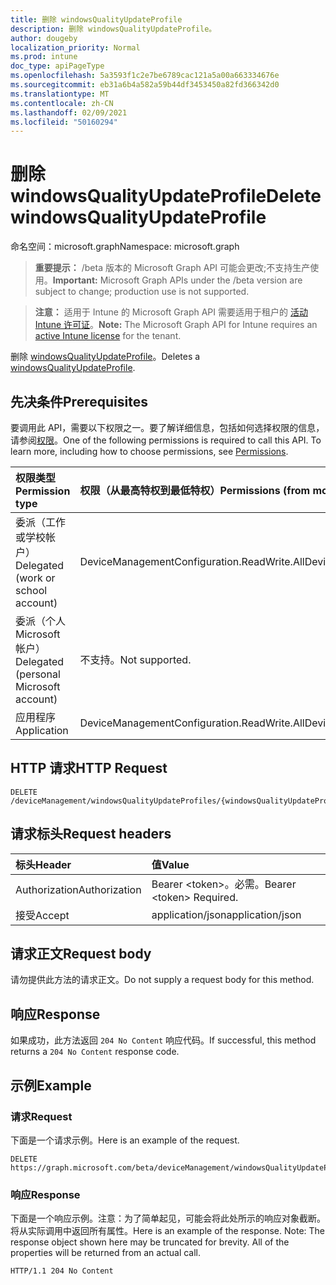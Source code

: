 ```yaml
---
title: 删除 windowsQualityUpdateProfile
description: 删除 windowsQualityUpdateProfile。
author: dougeby
localization_priority: Normal
ms.prod: intune
doc_type: apiPageType
ms.openlocfilehash: 5a3593f1c2e7be6789cac121a5a00a663334676e
ms.sourcegitcommit: eb31a6b4a582a59b44df3453450a82fd366342d0
ms.translationtype: MT
ms.contentlocale: zh-CN
ms.lasthandoff: 02/09/2021
ms.locfileid: "50160294"
---
```

# <a name="delete-windowsqualityupdateprofile"></a><span data-ttu-id="3614b-103">删除 windowsQualityUpdateProfile</span><span class="sxs-lookup"><span data-stu-id="3614b-103">Delete windowsQualityUpdateProfile</span></span>

<span data-ttu-id="3614b-104">命名空间：microsoft.graph</span><span class="sxs-lookup"><span data-stu-id="3614b-104">Namespace: microsoft.graph</span></span>

> <span data-ttu-id="3614b-105">**重要提示：** /beta 版本的 Microsoft Graph API 可能会更改;不支持生产使用。</span><span class="sxs-lookup"><span data-stu-id="3614b-105">**Important:** Microsoft Graph APIs under the /beta version are subject to change; production use is not supported.</span></span>

> <span data-ttu-id="3614b-106">**注意：** 适用于 Intune 的 Microsoft Graph API 需要适用于租户的 [活动 Intune 许可证](https://go.microsoft.com/fwlink/?linkid=839381)。</span><span class="sxs-lookup"><span data-stu-id="3614b-106">**Note:** The Microsoft Graph API for Intune requires an [active Intune license](https://go.microsoft.com/fwlink/?linkid=839381) for the tenant.</span></span>

<span data-ttu-id="3614b-107">删除 [windowsQualityUpdateProfile](../resources/intune-softwareupdate-windowsqualityupdateprofile.md)。</span><span class="sxs-lookup"><span data-stu-id="3614b-107">Deletes a [windowsQualityUpdateProfile](../resources/intune-softwareupdate-windowsqualityupdateprofile.md).</span></span>

## <a name="prerequisites"></a><span data-ttu-id="3614b-108">先决条件</span><span class="sxs-lookup"><span data-stu-id="3614b-108">Prerequisites</span></span>
<span data-ttu-id="3614b-p101">要调用此 API，需要以下权限之一。要了解详细信息，包括如何选择权限的信息，请参阅[权限](/graph/permissions-reference)。</span><span class="sxs-lookup"><span data-stu-id="3614b-p101">One of the following permissions is required to call this API. To learn more, including how to choose permissions, see [Permissions](/graph/permissions-reference).</span></span>

|<span data-ttu-id="3614b-111">权限类型</span><span class="sxs-lookup"><span data-stu-id="3614b-111">Permission type</span></span>|<span data-ttu-id="3614b-112">权限（从最高特权到最低特权）</span><span class="sxs-lookup"><span data-stu-id="3614b-112">Permissions (from most to least privileged)</span></span>|
|:---|:---|
|<span data-ttu-id="3614b-113">委派（工作或学校帐户）</span><span class="sxs-lookup"><span data-stu-id="3614b-113">Delegated (work or school account)</span></span>|<span data-ttu-id="3614b-114">DeviceManagementConfiguration.ReadWrite.All</span><span class="sxs-lookup"><span data-stu-id="3614b-114">DeviceManagementConfiguration.ReadWrite.All</span></span>|
|<span data-ttu-id="3614b-115">委派（个人 Microsoft 帐户）</span><span class="sxs-lookup"><span data-stu-id="3614b-115">Delegated (personal Microsoft account)</span></span>|<span data-ttu-id="3614b-116">不支持。</span><span class="sxs-lookup"><span data-stu-id="3614b-116">Not supported.</span></span>|
|<span data-ttu-id="3614b-117">应用程序</span><span class="sxs-lookup"><span data-stu-id="3614b-117">Application</span></span>|<span data-ttu-id="3614b-118">DeviceManagementConfiguration.ReadWrite.All</span><span class="sxs-lookup"><span data-stu-id="3614b-118">DeviceManagementConfiguration.ReadWrite.All</span></span>|

## <a name="http-request"></a><span data-ttu-id="3614b-119">HTTP 请求</span><span class="sxs-lookup"><span data-stu-id="3614b-119">HTTP Request</span></span>
<!-- {
  "blockType": "ignored"
}
-->
``` http
DELETE /deviceManagement/windowsQualityUpdateProfiles/{windowsQualityUpdateProfileId}
```

## <a name="request-headers"></a><span data-ttu-id="3614b-120">请求标头</span><span class="sxs-lookup"><span data-stu-id="3614b-120">Request headers</span></span>
|<span data-ttu-id="3614b-121">标头</span><span class="sxs-lookup"><span data-stu-id="3614b-121">Header</span></span>|<span data-ttu-id="3614b-122">值</span><span class="sxs-lookup"><span data-stu-id="3614b-122">Value</span></span>|
|:---|:---|
|<span data-ttu-id="3614b-123">Authorization</span><span class="sxs-lookup"><span data-stu-id="3614b-123">Authorization</span></span>|<span data-ttu-id="3614b-124">Bearer &lt;token&gt;。必需。</span><span class="sxs-lookup"><span data-stu-id="3614b-124">Bearer &lt;token&gt; Required.</span></span>|
|<span data-ttu-id="3614b-125">接受</span><span class="sxs-lookup"><span data-stu-id="3614b-125">Accept</span></span>|<span data-ttu-id="3614b-126">application/json</span><span class="sxs-lookup"><span data-stu-id="3614b-126">application/json</span></span>|

## <a name="request-body"></a><span data-ttu-id="3614b-127">请求正文</span><span class="sxs-lookup"><span data-stu-id="3614b-127">Request body</span></span>
<span data-ttu-id="3614b-128">请勿提供此方法的请求正文。</span><span class="sxs-lookup"><span data-stu-id="3614b-128">Do not supply a request body for this method.</span></span>

## <a name="response"></a><span data-ttu-id="3614b-129">响应</span><span class="sxs-lookup"><span data-stu-id="3614b-129">Response</span></span>
<span data-ttu-id="3614b-130">如果成功，此方法返回 `204 No Content` 响应代码。</span><span class="sxs-lookup"><span data-stu-id="3614b-130">If successful, this method returns a `204 No Content` response code.</span></span>

## <a name="example"></a><span data-ttu-id="3614b-131">示例</span><span class="sxs-lookup"><span data-stu-id="3614b-131">Example</span></span>

### <a name="request"></a><span data-ttu-id="3614b-132">请求</span><span class="sxs-lookup"><span data-stu-id="3614b-132">Request</span></span>
<span data-ttu-id="3614b-133">下面是一个请求示例。</span><span class="sxs-lookup"><span data-stu-id="3614b-133">Here is an example of the request.</span></span>
``` http
DELETE https://graph.microsoft.com/beta/deviceManagement/windowsQualityUpdateProfiles/{windowsQualityUpdateProfileId}
```

### <a name="response"></a><span data-ttu-id="3614b-134">响应</span><span class="sxs-lookup"><span data-stu-id="3614b-134">Response</span></span>
<span data-ttu-id="3614b-p102">下面是一个响应示例。注意：为了简单起见，可能会将此处所示的响应对象截断。将从实际调用中返回所有属性。</span><span class="sxs-lookup"><span data-stu-id="3614b-p102">Here is an example of the response. Note: The response object shown here may be truncated for brevity. All of the properties will be returned from an actual call.</span></span>
``` http
HTTP/1.1 204 No Content
```




